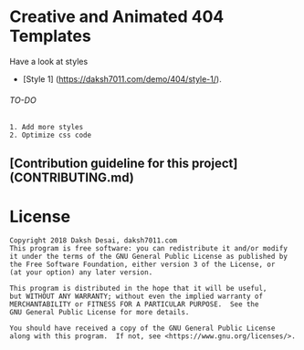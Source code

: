 # Creative and Animated 404 Templates
Have a look at styles 
 * [Style 1] (https://daksh7011.com/demo/404/style-1/).
 
 
###### TO-DO
    1. Add more styles
    2. Optimize css code

## [Contribution guideline for this project] (CONTRIBUTING.md)


# License

    Copyright 2018 Daksh Desai, daksh7011.com
    This program is free software: you can redistribute it and/or modify
    it under the terms of the GNU General Public License as published by
    the Free Software Foundation, either version 3 of the License, or
    (at your option) any later version.

    This program is distributed in the hope that it will be useful,
    but WITHOUT ANY WARRANTY; without even the implied warranty of
    MERCHANTABILITY or FITNESS FOR A PARTICULAR PURPOSE.  See the
    GNU General Public License for more details.

    You should have received a copy of the GNU General Public License
    along with this program.  If not, see <https://www.gnu.org/licenses/>.
    
